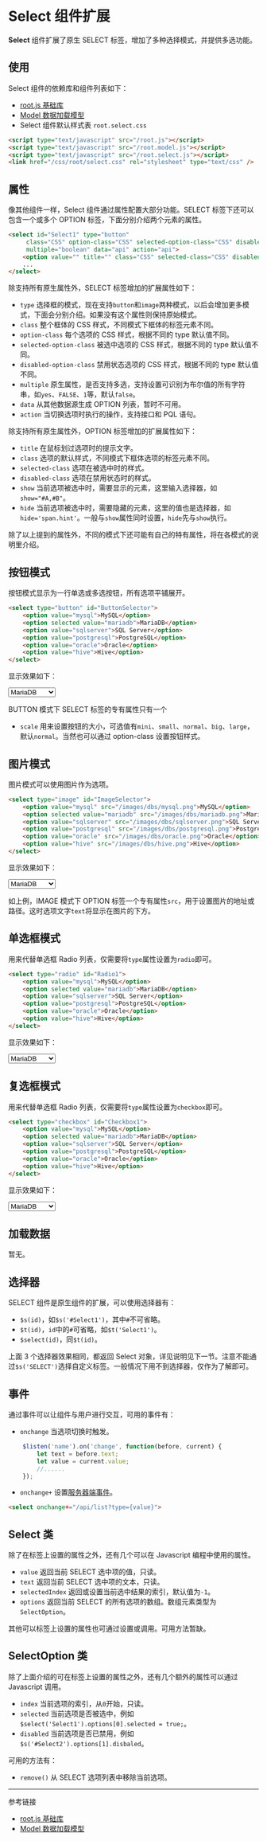 # Select 组件扩展

**Select** 组件扩展了原生 SELECT 标签，增加了多种选择模式，并提供多选功能。

## 使用

Select 组件的依赖库和组件列表如下：

* [root.js 基础库](/root.js/root.md)
* [Model 数据加载模型](/root.js/model.md)
* Select 组件默认样式表 `root.select.css`

```html
<script type="text/javascript" src="/root.js"></script>
<script type="text/javascript" src="/root.model.js"></script>
<script type="text/javascript" src="/root.select.js"></script>
<link href="/css/root/select.css" rel="stylesheet" type="text/css" />
```

<script type="text/javascript" src="@/root.select.js"></script>
<link href="@/css/root/select.css" rel="stylesheet" type="text/css" />

## 属性

像其他组件一样，Select 组件通过属性配置大部分功能。SELECT 标签下还可以包含一个或多个 OPTION 标签，下面分别介绍两个元素的属性。

```html
<select id="Select1" type="button"
     class="CSS" option-class="CSS" selected-option-class="CSS" disabled-option-class="CSS"
     multiple="boolean" data="api" action="api">
    <option value="" title="" class="CSS" selected-class="CSS" disabled-class="CSS">text</option>
    ...
</select>
```

除支持所有原生属性外，SELECT 标签增加的扩展属性如下：

* `type` 选择框的模式，现在支持`button`和`image`两种模式，以后会增加更多模式，下面会分别介绍。如果没有这个属性则保持原始模式。
* `class` 整个框体的 CSS 样式，不同模式下框体的标签元素不同。
* `option-class` 每个选项的 CSS 样式，根据不同的 type 默认值不同。
* `selected-option-class` 被选中选项的 CSS 样式，根据不同的 type 默认值不同。
* `disabled-option-class` 禁用状态选项的 CSS 样式，根据不同的 type 默认值不同。
* `multiple` 原生属性，是否支持多选，支持设置可识别为布尔值的所有字符串，如`yes`、`FALSE`、`1`等，默认`false`。
* `data` 从其他数据源生成 OPTION 列表，暂时不可用。
* `action` 当切换选项时执行的操作，支持接口和 PQL 语句。

除支持所有原生属性外，OPTION 标签增加的扩展属性如下：

* `title` 在鼠标划过选项时的提示文字。
* `class` 选项的默认样式，不同模式下框体选项的标签元素不同。
* `selected-class` 选项在被选中时的样式。
* `disabled-class` 选项在禁用状态时的样式。
* `show` 当前选项被选中时，需要显示的元素，这里输入选择器，如`show="#A,#B"`。
* `hide` 当前选项被选中时，需要隐藏的元素，这里的值也是选择器，如`hide='span.hint'`。一般与`show`属性同时设置，`hide`先与`show`执行。

除了以上提到的属性外，不同的模式下还可能有自己的特有属性，将在各模式的说明里介绍。

## 按钮模式

按钮模式显示为一行单选或多选按钮，所有选项平铺展开。

```html
<select type="button" id="ButtonSelector">
    <option value="mysql">MySQL</option>
    <option selected value="mariadb">MariaDB</option>
    <option value="sqlserver">SQL Server</option>
    <option value="postgresql">PostgreSQL</option>
    <option value="oracle">Oracle</option>
    <option value="hive">Hive</option>
</select>
```

显示效果如下：

<select type="button" id="ButtonSelector">
    <option value="mysql">MySQL</option>
    <option selected value="mariadb">MariaDB</option>
    <option value="sqlserver">SQL Server</option>
    <option value="postgresql">PostgreSQL</option>
    <option value="oracle">Oracle</option>
    <option value="hive">Hive</option>
</select>

BUTTON 模式下 SELECT 标签的专有属性只有一个

* `scale` 用来设置按钮的大小，可选值有`mini`、`small`、`normal`、`big`、`large`，默认`normal`。当然也可以通过 option-class 设置按钮样式。

## 图片模式

图片模式可以使用图片作为选项。

```html
<select type="image" id="ImageSelector">
    <option value="mysql" src="/images/dbs/mysql.png">MySQL</option>
    <option selected value="mariadb" src="/images/dbs/mariadb.png">MariaDB</option>
    <option value="sqlserver" src="/images/dbs/sqlserver.png">SQL Server</option>
    <option value="postgresql" src="/images/dbs/postgresql.png">PostgreSQL</option>
    <option value="oracle" src="/images/dbs/oracle.png">Oracle</option>
    <option value="hive" src="/images/dbs/hive.png">Hive</option>
</select>
```

显示效果如下：

<select type="image" id="ImageSelector">
    <option value="mysql" src="@/images/dbs/mysql.png">MySQL</option>
    <option selected value="mariadb" src="@/images/dbs/mariadb.png">MariaDB</option>
    <option value="sqlserver" src="@/images/dbs/sqlserver.png">SQL Server</option>
    <option value="postgresql" src="@/images/dbs/postgresql.png">PostgreSQL</option>
    <option value="oracle" src="@/images/dbs/oracle.png">Oracle</option>
    <option value="hive" src="@/images/dbs/hive.png">Hive</option>
</select>

如上例，IMAGE 模式下 OPTION 标签一个专有属性`src`，用于设置图片的地址或路径。这时选项文字`text`将显示在图片的下方。

## 单选框模式

用来代替单选框 Radio 列表，仅需要将`type`属性设置为`radio`即可。

```html
<select type="radio" id="Radio1">
    <option value="mysql">MySQL</option>
    <option selected value="mariadb">MariaDB</option>
    <option value="sqlserver">SQL Server</option>
    <option value="postgresql">PostgreSQL</option>
    <option value="oracle">Oracle</option>
    <option value="hive">Hive</option>
</select>
```

显示效果如下：

<select type="radio" id="Radio1">
    <option value="mysql">MySQL</option>
    <option selected value="mariadb">MariaDB</option>
    <option value="sqlserver">SQL Server</option>
    <option value="postgresql">PostgreSQL</option>
    <option value="oracle">Oracle</option>
    <option value="hive">Hive</option>
</select>

## 复选框模式

用来代替单选框 Radio 列表，仅需要将`type`属性设置为`checkbox`即可。

```html
<select type="checkbox" id="Checkbox1">
    <option value="mysql">MySQL</option>
    <option selected value="mariadb">MariaDB</option>
    <option value="sqlserver">SQL Server</option>
    <option value="postgresql">PostgreSQL</option>
    <option value="oracle">Oracle</option>
    <option value="hive">Hive</option>
</select>
```

显示效果如下：

<select type="checkbox" id="Checkbox1">
    <option value="mysql">MySQL</option>
    <option selected value="mariadb">MariaDB</option>
    <option value="sqlserver">SQL Server</option>
    <option value="postgresql">PostgreSQL</option>
    <option value="oracle">Oracle</option>
    <option value="hive">Hive</option>
</select>

## 加载数据

暂无。

## 选择器

SELECT 组件是原生组件的扩展，可以使用选择器有：

* `$s(id)`，如`$s('#Select1')`，其中`#`不可省略。
* `$t(id)`，`id`中的`#`可省略，如`$t('Select1')`。
* `$select(id)`，同`$t(id)`。

上面 3 个选择器效果相同，都返回 Select 对象，详见说明见下一节。注意不能通过`$s('SELECT')`选择自定义标签。一般情况下用不到选择器，仅作为了解即可。

## 事件

通过事件可以让组件与用户进行交互，可用的事件有：

* `onchange` 当选项切换时触发。

```javascript
    $listen('name').on('change', function(before, current) {
        let text = before.text;
        let value = current.value;
        //......
    });
```

* `onchange+` 设置[服务器端事件](/root.js/server.md)。

```html
<select onchange+="/api/list?type={value}">
```

## Select 类

除了在标签上设置的属性之外，还有几个可以在 Javascript 编程中使用的属性。

* `value` 返回当前 SELECT 选中项的值，只读。
* `text` 返回当前 SELECT 选中项的文本，只读。
* `selectedIndex` 返回或设置当前选中结果的索引，默认值为`-1`。
* `options` 返回当前 SELECT 的所有选项的数组。数组元素类型为 `SelectOption`。

其他可以标签上设置的属性也可通过设置或调用。可用方法暂缺。

## SelectOption 类

除了上面介绍的可在标签上设置的属性之外，还有几个额外的属性可以通过 Javascript 调用。

* `index` 当前选项的索引，从`0`开始，只读。
* `selected` 当前选项是否被选中，例如`$select('Select1').options[0].selected = true;`。
* `disabled` 当前选项是否已禁用，例如`$s('#Select2').options[1].disbaled`。

可用的方法有：

* `remove()` 从 SELECT 选项列表中移除当前选项。


---
参考链接

* [root.js 基础库](/root.js/root.md)
* [Model 数据加载模型](/root.js/model.md)


